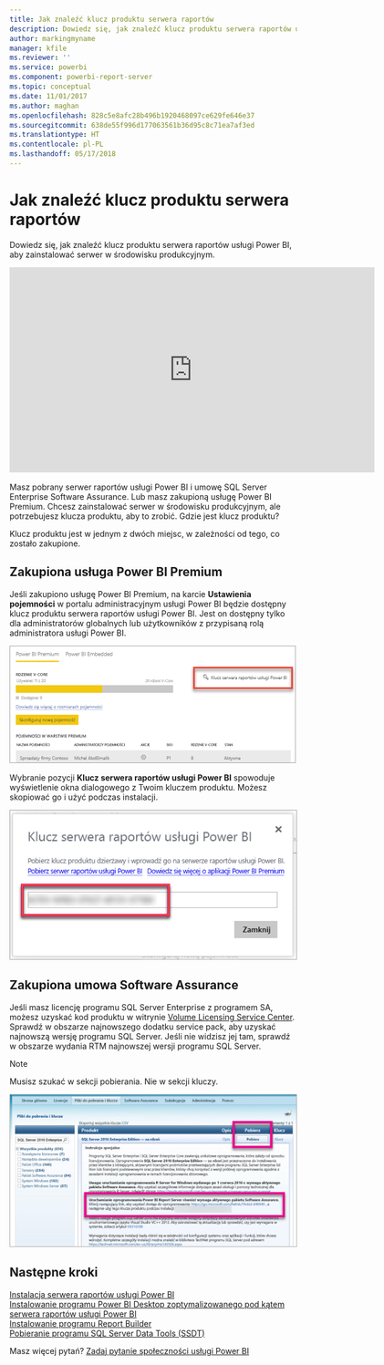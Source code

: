 ```yaml
---
title: Jak znaleźć klucz produktu serwera raportów
description: Dowiedz się, jak znaleźć klucz produktu serwera raportów usługi Power BI, aby zainstalować serwer w środowisku produkcyjnym.
author: markingmyname
manager: kfile
ms.reviewer: ''
ms.service: powerbi
ms.component: powerbi-report-server
ms.topic: conceptual
ms.date: 11/01/2017
ms.author: maghan
ms.openlocfilehash: 828c5e8afc28b496b1920468097ce629fe646e37
ms.sourcegitcommit: 638de55f996d177063561b36d95c8c71ea7af3ed
ms.translationtype: HT
ms.contentlocale: pl-PL
ms.lasthandoff: 05/17/2018
---
```

# <a name="how-to-find-your-report-server-product-key"></a>Jak znaleźć klucz produktu serwera raportów
Dowiedz się, jak znaleźć klucz produktu serwera raportów usługi Power BI, aby zainstalować serwer w środowisku produkcyjnym.

<iframe width="640" height="360" src="https://www.youtube.com/embed/6CQnf-NGtpU?rel=0&amp;showinfo=0" frameborder="0" allowfullscreen></iframe>

Masz pobrany serwer raportów usługi Power BI i umowę SQL Server Enterprise Software Assurance. Lub masz zakupioną usługę Power BI Premium. Chcesz zainstalować serwer w środowisku produkcyjnym, ale potrzebujesz klucza produktu, aby to zrobić. Gdzie jest klucz produktu? 

Klucz produktu jest w jednym z dwóch miejsc, w zależności od tego, co zostało zakupione.

## <a name="purchased-power-bi-premium"></a>Zakupiona usługa Power BI Premium
Jeśli zakupiono usługę Power BI Premium, na karcie **Ustawienia pojemności** w portalu administracyjnym usługi Power BI będzie dostępny klucz produktu serwera raportów usługi Power BI. Jest on dostępny tylko dla administratorów globalnych lub użytkowników z przypisaną rolą administratora usługi Power BI.

![Klucz serwera raportów usługi Power BI w obszarze Ustawienia wersji Premium](media/find-product-key/pbirs-product-key.png)

Wybranie pozycji **Klucz serwera raportów usługi Power BI** spowoduje wyświetlenie okna dialogowego z Twoim kluczem produktu. Możesz skopiować go i użyć podczas instalacji.

![Klucz produktu serwera raportów usługi Power BI](media/find-product-key/pbirs-product-key-dialog.png)

## <a name="purchased-software-assurance-agreeemnt"></a>Zakupiona umowa Software Assurance
Jeśli masz licencję programu SQL Server Enterprise z programem SA, możesz uzyskać kod produktu w witrynie [Volume Licensing Service Center](https://www.microsoft.com/Licensing/servicecenter/). Sprawdź w obszarze najnowszego dodatku service pack, aby uzyskać najnowszą wersję programu SQL Server. Jeśli nie widzisz jej tam, sprawdź w obszarze wydania RTM najnowszej wersji programu SQL Server.

> [!NOTE]
> Musisz szukać w sekcji pobierania. Nie w sekcji kluczy.
> 
> 

![](media/find-product-key/vlsc-download.png "Volume Licensing Service Center")

## <a name="next-steps"></a>Następne kroki
[Instalacja serwera raportów usługi Power BI](install-report-server.md)  
[Instalowanie programu Power BI Desktop zoptymalizowanego pod kątem serwera raportów usługi Power BI](install-powerbi-desktop.md)  
[Instalowanie programu Report Builder](https://docs.microsoft.com/sql/reporting-services/install-windows/install-report-builder)  
[Pobieranie programu SQL Server Data Tools (SSDT)](http://go.microsoft.com/fwlink/?LinkID=616714)

Masz więcej pytań? [Zadaj pytanie społeczności usługi Power BI](https://community.powerbi.com/)

